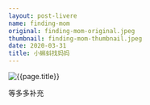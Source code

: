 ```yaml
---
layout: post-livere
name: finding-mom
original: finding-mom-original.jpeg
thumbnail: finding-mom-thumbnail.jpeg
date: 2020-03-31
title: 小蝌蚪找妈妈
---
```


![{{page.title}}](/gallery/paintings/{{page.original}})

等多多补充